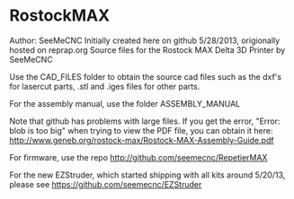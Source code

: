 RostockMAX
==========
Author:  SeeMeCNC
Initially created here on github 5/28/2013, origionally hosted on reprap.org
Source files for the Rostock MAX Delta 3D Printer by SeeMeCNC


Use the CAD_FILES folder to obtain the source cad files such as the dxf's for lasercut parts, .stl and .iges 
files for other parts.   

For the assembly manual, use the folder ASSEMBLY_MANUAL

Note that github has problems with large files.  If you get the error, "Error: blob is too big" when
trying to view the PDF file, you can obtain it here: 
http://www.geneb.org/rostock-max/Rostock-MAX-Assembly-Guide.pdf

For firmware, use the repo http://github.com/seemecnc/RepetierMAX

For the new EZStruder, which started shipping with all kits around 5/20/13, please see
https://github.com/seemecnc/EZStruder







